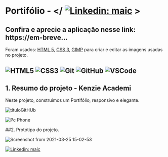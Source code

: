# Portifólio - </ [![Linkedin: maic](https://img.shields.io/badge/-Linkedin-blue?style=flat-square&logo=Linkedin&logoColor=white&link=https://www.linkedin.com/in/maic/)](https://www.linkedin.com/in/maic-miller-330721208/) >

## Confira e aprecie a aplicação nesse link: https://em-breve...

Foram usados: [HTML 5](https://developer.mozilla.org/en-US/docs/Web/HTML/HTML5), [CSS 3](https://developer.mozilla.org/en-US/docs/Web/CSS), [GIMP](https://www.gimp.org/) para criar e editar as imagens usadas no projeto.

![HTML5](https://img.shields.io/badge/-HTML5-E34F26?style=flat-square&logo=html5&logoColor=white)
![CSS3](https://img.shields.io/badge/-CSS3-1572B6?style=flat-square&logo=css3)
![Git](https://img.shields.io/badge/-Git-black?style=flat-square&logo=git)
![GitHub](https://img.shields.io/badge/-GitHub-181717?style=flat-square&logo=github)
![VSCode](https://img.shields.io/badge/-VSCode-007ACC?style=flat-square&logo=visual-studio-code&logoColor=white)
---

## 1. Resumo do projeto - Kenzie Academi 

Neste projeto, construímos um Portifólio, responsivo e elegante.

![tituloGitHUb](https://user-images.githubusercontent.com/990877/112645909-bf56c100-8e25-11eb-8fae-a30bacbd5730.png)

![Pc Phone](https://user-images.githubusercontent.com/990877/112644943-baddd880-8e24-11eb-9d9f-c3fd4562b340.png)

##2. Protótipo do projeto.

![Screenshot from 2021-03-25 15-02-53](https://user-images.githubusercontent.com/990877/112521431-41d67680-8d7b-11eb-9715-586f7cc063b9.png)

[![Linkedin: maic](https://img.shields.io/badge/-Linkedin-blue?style=flat-square&logo=Linkedin&logoColor=white&link=https://www.linkedin.com/in/maic/)](https://www.linkedin.com/in/maic-miller-330721208/)
